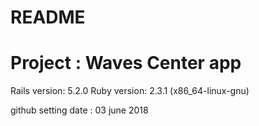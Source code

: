 # README

# Project : Waves Center app

Rails version: 5.2.0
Ruby version: 2.3.1 (x86_64-linux-gnu)

github setting date : 03 june 2018
